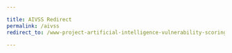 ```yaml
---

title: AIVSS Redirect
permalink: /aivss
redirect_to: /www-project-artificial-intelligence-vulnerability-scoring-system/

---
```


